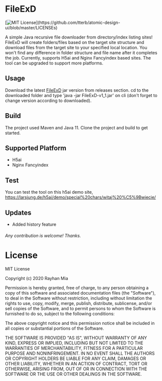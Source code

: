 # FileExD
[![MIT License](https://img.shields.io/apm/l/atomic-design-ui.svg?)](https://github.com/tterb/atomic-design-ui/blob/master/LICENSEs)

A simple Java recursive file downloader from directory/index listing sites!
FileExD will create folders/files based on the target site structure and download files from the target site to your specified local location. You won't find any difference in folder structure and file name after it completes the job.
Currently, supports H5ai and Nginx Fancyindex based sites. The tool can be upgraded to support more platforms.

## Usage
Download the latest [FileExD] jar version from releases section. cd to the downloaded folder and type 'java -jar FileExD-v1_1.jar' on cli (don't forget to change version according to downloaded). 

## Build
The project used Maven and Java 11. Clone the project and build to get started.

## Supported Platform
- H5ai
- Nginx Fancyindex

## Test
You can test the tool on this h5ai demo site, https://larsjung.de/h5ai/demo/special%20chars/witaj%20%C5%9Bwiecie/

## Updates
- Added history feature

###### Any contribution is welcome! Thanks.

# License
MIT License

Copyright (c) 2020 Rayhan Mia

Permission is hereby granted, free of charge, to any person obtaining a copy
of this software and associated documentation files (the "Software"), to deal
in the Software without restriction, including without limitation the rights
to use, copy, modify, merge, publish, distribute, sublicense, and/or sell
copies of the Software, and to permit persons to whom the Software is
furnished to do so, subject to the following conditions:

The above copyright notice and this permission notice shall be included in all
copies or substantial portions of the Software.

THE SOFTWARE IS PROVIDED "AS IS", WITHOUT WARRANTY OF ANY KIND, EXPRESS OR
IMPLIED, INCLUDING BUT NOT LIMITED TO THE WARRANTIES OF MERCHANTABILITY,
FITNESS FOR A PARTICULAR PURPOSE AND NONINFRINGEMENT. IN NO EVENT SHALL THE
AUTHORS OR COPYRIGHT HOLDERS BE LIABLE FOR ANY CLAIM, DAMAGES OR OTHER
LIABILITY, WHETHER IN AN ACTION OF CONTRACT, TORT OR OTHERWISE, ARISING FROM,
OUT OF OR IN CONNECTION WITH THE SOFTWARE OR THE USE OR OTHER DEALINGS IN THE
SOFTWARE.


[FileExD]: <https://github.com/cykyy/FileExD/releases/download/v1.1/FileExD-v1_1.jar>

